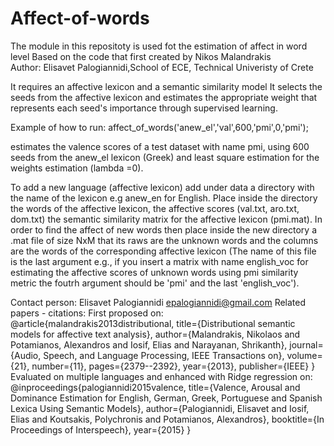 # Affect-of-words
The module in this repositoty is used fot the estimation of affect in word level
Based on the code that first created by Nikos Malandrakis  
Author: Elisavet Palogiannidi,School of ECE, Technical Univeristy of Crete   

It requires an affective lexicon and a semantic similarity model 
It selects the seeds from the affective lexicon and estimates the 
appropriate weight that represents each seed's importance through
supervised learning.

Example of how to run:
affect_of_words('anew_el','val',600,'pmi',0,'pmi');

estimates the valence scores of a test dataset with name pmi, using 600 seeds from the anew_el lexicon (Greek) and least square estimation for the weights estimation (lambda =0).

To add a new language (affective lexicon) add under data a directory with the name of the lexicon e.g anew_en for English.
Place inside the directory the words of the affective lexicon, the affective scores (val.txt, aro.txt, dom.txt) the semantic similarity matrix for the affective lexicon (pmi.mat). In order to find the affect of new words then place inside the new directory a .mat file of size NxM that its raws are the unknown words and the columns are the words of the corresponding affective lexicon (The name of this file is the last argument e.g., if you insert a matrix with name english_voc for estimating the affective scores of unknown words using pmi similarity metric the foutrh argument should be 'pmi' and the last 'english_voc').


Contact person: Elisavet Palogiannidi epalogiannidi@gmail.com
Related papers - citations:
First proposed on:
@article{malandrakis2013distributional,
  title={Distributional semantic models for affective text analysis},
  author={Malandrakis, Nikolaos and Potamianos, Alexandros and Iosif, Elias and Narayanan, Shrikanth},
  journal={Audio, Speech, and Language Processing, IEEE Transactions on},
  volume={21},
  number={11},
  pages={2379--2392},
  year={2013},
  publisher={IEEE}
}
Evaluated on multiple languages and enhanced with Ridge regression on:
@inproceedings{palogiannidi2015valence,
  title={Valence, Arousal and Dominance Estimation for English, German, Greek, Portuguese and Spanish Lexica Using Semantic  Models},
  author={Palogiannidi, Elisavet and Iosif, Elias and Koutsakis, Polychronis and Potamianos, Alexandros},
  booktitle={In Proceedings of Interspeech},
  year={2015}
}
